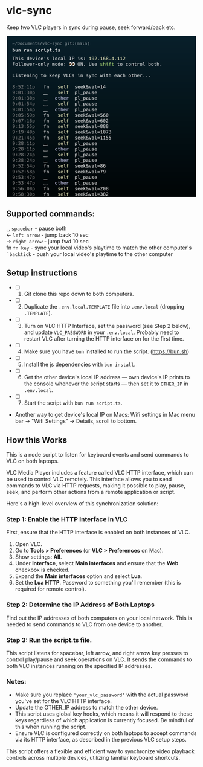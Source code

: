 # vlc-sync

Keep two VLC players in sync during pause, seek forward/back etc.

<p align="center"><img alt="VLC Sync in action" src="./screenshot.png" width="500px" /></p>

## Supported commands:

␣ `spacebar` - pause both  
← `left arrow` - jump back 10 sec  
→ `right arrow` - jump fwd 10 sec  
fn `fn key` - sync your local video's playtime to match the other computer's  
\` `backtick` - push your local video's playtime to the other computer

## Setup instructions

- [ ] 1. Git clone this repo down to both computers.
- [ ] 2. Duplicate the `.env.local.TEMPLATE` file into `.env.local` (dropping `.TEMPLATE`).
- [ ] 3. Turn on VLC HTTP Interface, set the password (see Step 2 below), and update `VLC_PASSWORD` in your `.env.local`. Probably need to restart VLC after turning the HTTP interface on for the first time.
- [ ] 4. Make sure you have `bun` installed to run the script. (https://bun.sh)
- [ ] 5. Install the js dependencies with `bun install`.
- [ ] 6. Get the other device's local IP address — own device's IP prints to the console whenever the script starts — then set it to `OTHER_IP` in `.env.local`.
- [ ] 7. Start the script with `bun run script.ts`.

* Another way to get device's local IP on Macs: Wifi settings in Mac menu bar -> "Wifi Settings" -> Details, scroll to bottom.

## How this Works

This is a node script to listen for keyboard events and send commands to VLC on both laptops.

VLC Media Player includes a feature called VLC HTTP interface, which can be used to control VLC remotely. This interface allows you to send commands to VLC via HTTP requests, making it possible to play, pause, seek, and perform other actions from a remote application or script.

Here's a high-level overview of this synchronization solution:

### Step 1: Enable the HTTP Interface in VLC

First, ensure that the HTTP interface is enabled on both instances of VLC.

1. Open VLC.
2. Go to **Tools > Preferences** (or **VLC > Preferences** on Mac).
3. Show settings: **All**.
4. Under **Interface**, select **Main interfaces** and ensure that the **Web** checkbox is checked.
5. Expand the **Main interfaces** option and select **Lua**.
6. Set the **Lua HTTP**. Password to something you'll remember (this is required for remote control).

### Step 2: Determine the IP Address of Both Laptops

Find out the IP addresses of both computers on your local network. This is needed to send commands to VLC from one device to another.

### Step 3: Run the script.ts file.

This script listens for spacebar, left arrow, and right arrow key presses to control play/pause and seek operations on VLC. It sends the commands to both VLC instances running on the specified IP addresses.

### Notes:

- Make sure you replace `'your_vlc_password'` with the actual password you've set for the VLC HTTP interface.
- Update the OTHER_IP address to match the other device.
- This script uses global key hooks, which means it will respond to these keys regardless of which application is currently focused. Be mindful of this when running the script.
- Ensure VLC is configured correctly on both laptops to accept commands via its HTTP interface, as described in the previous VLC setup steps.

This script offers a flexible and efficient way to synchronize video playback controls across multiple devices, utilizing familiar keyboard shortcuts.
